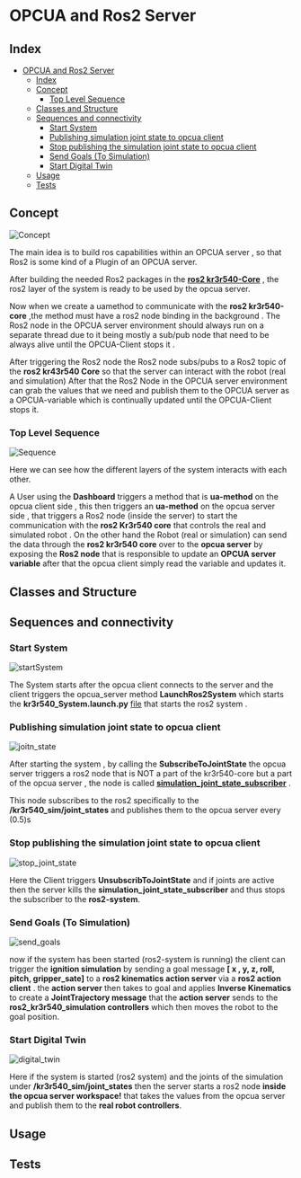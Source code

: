 # OPCUA and Ros2 Server 


## Index

- [OPCUA and Ros2 Server](#opcua-and-ros2-server)
  - [Index](#index)
  - [Concept](#concept)
    - [Top Level Sequence](#top-level-sequence)
  - [Classes and Structure](#classes-and-structure)
  - [Sequences and connectivity](#sequences-and-connectivity)
    - [Start System](#start-system)
    - [Publishing simulation joint state to opcua client](#publishing-simulation-joint-state-to-opcua-client)
    - [Stop publishing the simulation joint state to opcua client](#stop-publishing-the-simulation-joint-state-to-opcua-client)
    - [Send Goals (To Simulation)](#send-goals-to-simulation)
    - [Start Digital Twin](#start-digital-twin)
  - [Usage](#usage)
  - [Tests](#tests)


## Concept 

![Concept](../../Images/Opcua-ros2_concept.jpg)

The main idea is to build ros capabilities within an OPCUA server , so that Ros2 is some kind of a Plugin of an OPCUA server.

After building the needed Ros2 packages in the **[ros2 kr3r540-Core](../ROS2_Env/Ros2_Of_Kr3.md)** , the ros2 layer of the system is ready to be used by the opcua server.

Now when we create  a uamethod to communicate with the **ros2 kr3r540-core** ,the method must have a ros2 node binding in the background .
The Ros2 node in the OPCUA server environment should always run on a separate thread due to it being mostly a sub/pub  node that need to be always alive until the OPCUA-Client stops it .

After triggering the Ros2 node the Ros2 node subs/pubs to a Ros2 topic of the **ros2 kr43r540 Core** so that the server can interact with the robot (real and simulation)
After that the Ros2 Node in the OPCUA server environment can grab the values that we need and publish them to the OPCUA server as a OPCUA-variable which is continually updated until the OPCUA-Client stops it.

### Top Level Sequence

![Sequence](../../Images/opcua_ros2_top_level_seq.jpg)

Here we can see how the different layers of the system interacts with each other.

A User using the **Dashboard** triggers a method that is **ua-method** on the opcua client side , this then triggers an **ua-method** on the opcua server side , that triggers a Ros2 node (inside the server) to start the communication with the **ros2 Kr3r540 core** that controls the real and simulated robot .
On the other hand the Robot (real or simulation) can send the data through the **ros2 kr3r540 core** over to the **opcua server** by exposing the **Ros2 node** that is responsible to update an **OPCUA server variable** after that the opcua client simply read the variable and updates it.

## Classes and Structure

## Sequences and connectivity  

### Start System 

![startSystem](../../Images/Local%20Server%20Sequence%20Diagram%20-%20ros2%20Launch.png)

The System starts after the opcua client connects to the server and the client triggers the opcua_server method **LaunchRos2System** which starts the **kr3r540_System.launch.py** [file](../ROS2_Env/kr3r540_ws/src/kr3r540_bringup/launch/kr3r540_system.launch.py) that starts the ros2 system .

### Publishing simulation joint state to opcua client

![joitn_state](../../Images/Local%20Server%20Sequence%20Diagram%20-%20Activate%20Joints.png)

After starting the system , by calling the **SubscribeToJointState** the opcua server triggers a ros2 node that is NOT a part of the kr3r540-core but a part of the opcua server , the node is called [**simulation_joint_state_subscriber**](../OPCUA_Server/OPCUA_ros2_control/ros2_simulation_joint_state_node.py) .

This node subscribes to the ros2 specifically to the **/kr3r540_sim/joint_states** and publishes them to the opcua server every (0.5)s 

### Stop publishing the simulation joint state to opcua client

![stop_joint_state](../../Images/Local%20Server%20Sequence%20Diagram%20-%20Unsubscribe%20Joints.png)

Here the Client triggers **UnsubscribToJointState** and if joints are active then the server kills the **simulation_joint_state_subscriber** and thus stops the subscriber to the **ros2-system**.


### Send Goals (To Simulation)

![send_goals](../../Images/Local%20Server%20Sequence%20Diagram%20-%20Send%20Goals.png)

now if the system has been started (ros2-system is running) the client can trigger the **ignition simulation** by sending a goal message **[ x , y, z, roll, pitch, gripper_sate]** to a **ros2 kinematics action server** via a **ros2 action client** .
the **action server** then takes to goal and applies **Inverse Kinematics** to create a **JointTrajectory message** that the **action server** sends to the **ros2_kr3r540_simulation controllers** which then moves the robot to the goal position.

### Start Digital Twin

![digital_twin](../../Images/Local%20Server%20Sequence%20Diagram%20-%20Start%20Digital%20Twin.png)

Here if the system is started (ros2 system) and the joints of the simulation under **/kr3r540_sim/joint_states** then the server starts a ros2 node **inside the opcua server workspace!** that takes the values from the opcua server and publish them to the **real robot controllers**.



## Usage

## Tests